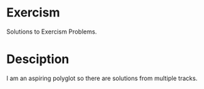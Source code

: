 # Exercism
Solutions to Exercism Problems.

# Desciption
I am an aspiring polyglot so there are solutions from multiple tracks.